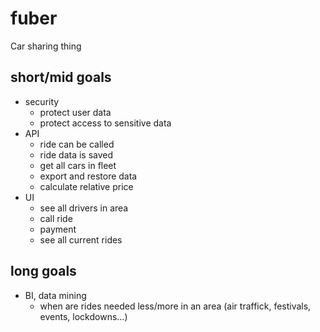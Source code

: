 # fuber
Car sharing thing

## short/mid goals
- security
  - protect user data
  - protect access to sensitive data
- API 
  - ride can be called
  - ride data is saved
  - get all cars in fleet
  - export and restore data
  - calculate relative price
- UI
  - see all drivers in area
  - call ride
  - payment
  - see all current rides

## long goals
- BI, data mining
  - when are rides needed less/more in an area (air traffick, festivals, events, lockdowns...) 
